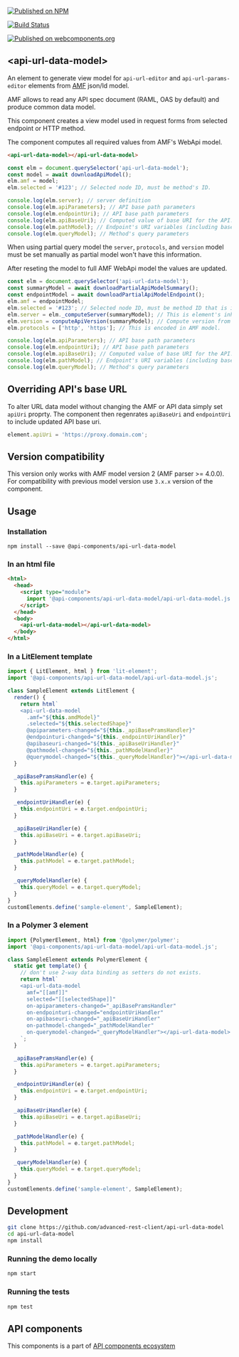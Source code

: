 [![Published on NPM](https://img.shields.io/npm/v/@api-components/api-url-data-model.svg)](https://www.npmjs.com/package/@api-components/api-url-data-model)

[![Build Status](https://travis-ci.org/advanced-rest-client/api-url-data-model.svg?branch=stage)](https://travis-ci.org/advanced-rest-client/api-url-data-model)

[![Published on webcomponents.org](https://img.shields.io/badge/webcomponents.org-published-blue.svg)](https://www.webcomponents.org/element/advanced-rest-client/api-url-data-model)

## &lt;api-url-data-model&gt;

An element to generate view model for `api-url-editor` and `api-url-params-editor`
elements from [AMF](https://github.com/mulesoft/amf) json/ld model.

AMF allows to read any API spec document (RAML, OAS by default) and produce common
data model.

This component creates a view model used in request forms from selected endpoint
or HTTP method.

The component computes all required values from AMF's WebApi model.

```html
<api-url-data-model></api-url-data-model>
```

```javascript
const elm = document.querySelector('api-url-data-model');
const model = await downloadApiModel();
elm.amf = model;
elm.selected = '#123'; // Selected node ID, must be method's ID.

console.log(elm.server); // server definition
console.log(elm.apiParameters); // API base path parameters
console.log(elm.endpointUri); // API base path parameters
console.log(elm.apiBaseUri); // Computed value of base URI for the API.
console.log(elm.pathModel); // Endpoint's URI variables (including base URI's variables)
console.log(elm.queryModel); // Method's query parameters
```

When using partial query model the `server`, `protocols`, and `version`
model must be set manually as partial model won't have this information.

After reseting the model to full AMF WebApi model the values are updated.

```javascript
const elm = document.querySelector('api-url-data-model');
const summaryModel = await downloadPartialApiModelSummary();
const endpointModel = await downloadPartialApiModelEndpoint();
elm.amf = endpointModel;
elm.selected = '#123'; // Selected node ID, must be method ID that is in endpoint definition.
elm.server = elm._computeServer(summaryModel); // This is element's inherited method
elm.version = conputeApiVersion(summaryModel); // Compute version from `server` model.
elm.protocols = ['http', 'https']; // This is encoded in AMF model.

console.log(elm.apiParameters); // API base path parameters
console.log(elm.endpointUri); // API base path parameters
console.log(elm.apiBaseUri); // Computed value of base URI for the API.
console.log(elm.pathModel); // Endpoint's URI variables (including base URI's variables)
console.log(elm.queryModel); // Method's query parameters
```

## Overriding API's base URL

To alter URL data model without changing the AMF or API data simply set `apiUri` proprty. The component then regenrates `apiBaseUri` and `endpointUri`
to include updated API base uri.

```javascript
element.apiUri = 'https://proxy.domain.com';
```

## Version compatibility

This version only works with AMF model version 2 (AMF parser >= 4.0.0).
For compatibility with previous model version use `3.x.x` version of the component.

## Usage

### Installation
```
npm install --save @api-components/api-url-data-model
```

### In an html file

```html
<html>
  <head>
    <script type="module">
      import '@api-components/api-url-data-model/api-url-data-model.js';
    </script>
  </head>
  <body>
    <api-url-data-model></api-url-data-model>
  </body>
</html>
```

### In a LitElement template

```js
import { LitElement, html } from 'lit-element';
import '@api-components/api-url-data-model/api-url-data-model.js';

class SampleElement extends LitElement {
  render() {
    return html`
    <api-url-data-model
      .amf="${this.amdModel}"
      .selected="${this.selectedShape}"
      @apiparameters-changed="${this._apiBasePramsHandler}"
      @endpointuri-changed="${this._endpointUriHandler}"
      @apibaseuri-changed="${this._apiBaseUriHandler}"
      @pathmodel-changed="${this._pathModelHandler}"
      @querymodel-changed="${this._queryModelHandler}"></api-url-data-model>`;
  }

  _apiBasePramsHandler(e) {
    this.apiParameters = e.target.apiParameters;
  }

  _endpointUriHandler(e) {
    this.endpointUri = e.target.endpointUri;
  }

  _apiBaseUriHandler(e) {
    this.apiBaseUri = e.target.apiBaseUri;
  }

  _pathModelHandler(e) {
    this.pathModel = e.target.pathModel;
  }

  _queryModelHandler(e) {
    this.queryModel = e.target.queryModel;
  }
}
customElements.define('sample-element', SampleElement);
```

### In a Polymer 3 element

```js
import {PolymerElement, html} from '@polymer/polymer';
import '@api-components/api-url-data-model/api-url-data-model.js';

class SampleElement extends PolymerElement {
  static get template() {
    // don't use 2-way data binding as setters do not exists.
    return html`
    <api-url-data-model
      amf="[[amf]]"
      selected="[[selectedShape]]"
      on-apiparameters-changed="_apiBasePramsHandler"
      on-endpointuri-changed="endpointUriHandler"
      on-apibaseuri-changed="_apiBaseUriHandler"
      on-pathmodel-changed="_pathModelHandler"
      on-querymodel-changed="_queryModelHandler"></api-url-data-model>
    `;
  }

  _apiBasePramsHandler(e) {
    this.apiParameters = e.target.apiParameters;
  }

  _endpointUriHandler(e) {
    this.endpointUri = e.target.endpointUri;
  }

  _apiBaseUriHandler(e) {
    this.apiBaseUri = e.target.apiBaseUri;
  }

  _pathModelHandler(e) {
    this.pathModel = e.target.pathModel;
  }

  _queryModelHandler(e) {
    this.queryModel = e.target.queryModel;
  }
}
customElements.define('sample-element', SampleElement);
```

## Development

```sh
git clone https://github.com/advanced-rest-client/api-url-data-model
cd api-url-data-model
npm install
```

### Running the demo locally

```sh
npm start
```

### Running the tests

```sh
npm test
```

## API components

This components is a part of [API components ecosystem](https://elements.advancedrestclient.com/)
